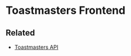 # Toastmasters Frontend

## Related

* [Toastmasters API](https://github.com/twin/toastmasters-api)
